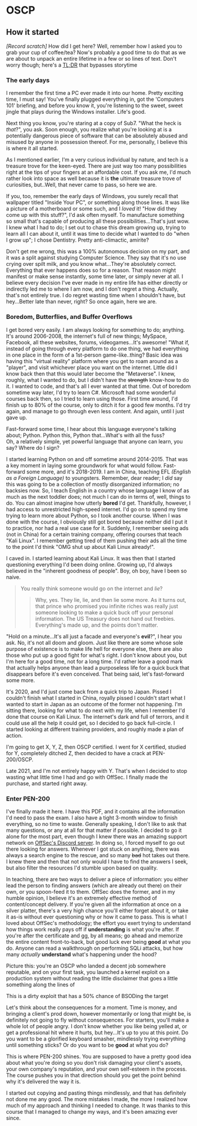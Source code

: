 # OSCP

## How it started

_[Record scratch]_ How did I get here? Well, remember how I asked you to grab your cup of coffee/tea? Now's probably a good time to do that as we are about to unpack an entire lifetime in a few or so lines of text. Don't worry though; here's a [TL;DR](#enter-pen-200) that bypasses storytime 

### The early days

I remember the first time a PC ever made it into our home. Pretty exciting time, I must say! You've finally plugged everything in, got the 'Computers 101' briefing, and before you know it, you're listening to the sweet, sweet jingle that plays during the Windows installer. Life's good.

Next thing you know, you're staring at a copy of Sub7. "What the heck is _that_?", you ask. Soon enough, you realize what you're looking at is a potentially dangerous piece of software that can be absolutely abused and misused by anyone in possession thereof. For me, personally, I believe this is where it all started.

As I mentioned earlier, I'm a very curious individual by nature, and tech is a treasure trove for the keen-eyed. There are just way too many possibilities right at the tips of your fingers at an affordable cost. If you ask me, I'd much rather look into space as well because it is __the__ ultimate treasure trove of curiosities, but..Well, that never came to pass, so here we are.

If you, too, remember the early days of Windows, you surely recall that wallpaper titled "Inside Your PC", or something along those lines. It was like a picture of a motherboard or some such, and I _loved_ it! "How did they come up with this stuff?", I'd ask often myself. To manufacture something so small that's capable of producing all these possibilities...That's just wow. I knew what I had to do; I set out to chase this dream growing up, trying to learn all I can about it, until it was time to decide what I wanted to do "when I grow up"; I chose Dentistry. Pretty anti-climactic, amirite?

Don't get me wrong, this was a 100% autonomous decision on my part, and it was a split against studying Computer Science. They say that it's no use crying over spilt milk, and you know what...They're absolutely correct. Everything that ever happens does so for a reason. That reason might manifest or make sense instantly, some time later, or simply never at all. I believe every decision I've ever made in my entire life has either directly or indirectly led me to where I am now, and I don't regret a thing. Actually, that's not entirely true. I do regret wasting time when I shouldn't have, but hey...Better late than never, right? So once again, here we are.

### Boredom, Butterflies, and Buffer Overflows

I get bored very easily. I am always looking for something to do; anything. It's around 2006-2008, the internet's full of new things; MySpace, Facebook, all these websites, forums, videogames...It's awesome! "What if, instead of going through every platform to do one thing, we had everything in one place in the form of a 1st-person game-like..thing? Basic idea was having this "virtual reality" platform where you get to roam around as a "player", and visit whichever place you want on the internet. Little did I know back then that this would later become the "Metaverse". I knew, roughly, what I wanted to do, but I didn't have the ~~strength~~ know-how to do it. I wanted to code, and that's all I ever wanted at that time. Out of boredom sometime way later, I'd try to learn C#. Microsoft had some wonderful courses back then, so I tried to learn using those. First time around, I'd finish up to 80% of the course, only to ditch it for a good few months. I'd try again, and manage to go through even less content. And again, until I just gave up.

Fast-forward some time, I hear about this language everyone's talking about; Python. Python this, Python that...What's with all the fuss?\
Oh, a relatively simple, yet powerful language that anyone can learn, you say? Where do I sign?

I started learning Python on and off sometime around 2014-2015. That was a key moment in laying some groundwork for what would follow. Fast-forward some more, and it's 2018-2019. I am in China, teaching EFL _(English as a Foreign Language)_ to youngsters. Remember, dear reader; I _did_ say this was going to be a collection of mostly disorganized information; no backsies now. So, I teach English in a country whose language I know of as much as the next toddler does; not much I can do in terms of, well, things to do. You can almost imagine how utterly __bored__ I'd get. Thankfully, however, I had access to unrestricted high-speed internet. I'd go on to spend my time trying to learn more about Python, so I took another course. When I was done with the course, I obviously still got bored because neither did I put it to practice, nor had a real use case for it. Suddenly, I remember seeing ads (not in China) for a certain training company, offering courses that teach "Kali Linux". I remember getting tired of them pushing their ads all the time to the point I'd think "OMG shut up about Kali Linux already!".

I caved in. I started learning about Kali Linux. It was then that I started questioning everything I'd been doing online. Growing up, I'd always believed in the "inherent goodness of people". Boy, oh boy, have I been so naive.

> You really think someone would go on the internet and _lie_?
>> Why, yes. They lie, lie, and then lie some more. As it turns out, that prince who promised you infinite riches was really just someone looking to make a quick buck off your personal information. The US Treasury does not hand out freebies. Everything's made up, and the points don't matter.

"Hold on a minute...It's all just a facade and everyone's __evil__?", I hear you ask. No, it's not all doom and gloom. Just like there are some whose sole purpose of existence is to make life hell for everyone else, there are also those who put up a good fight for what's right. I don't know about you, but I'm here for a good time, not for a long time. I'd rather leave a good mark that actually helps anyone than lead a purposeless life for a quick buck that disappears before it's even conceived. That being said, let's fast-forward some more.

It's 2020, and I'd just come back from a quick trip to Japan. Pissed I couldn't finish what I started in China, royally pissed I couldn't start what I wanted to start in Japan as an outcome of the former not happening. I'm sitting there, looking for what to do next with my life, when I remember I'd done that course on Kali Linux. The internet's dark and full of terrors, and it could use all the help it could get, so I decided to go back full-circle. I started looking at different training providers, and roughly made a plan of action.

I'm going to get X, Y, Z, then OSCP certified. I went for X certified, studied for Y, completely ditched Z, then decided to have a crack at PEN-200/OSCP.

Late 2021, and I'm not entirely happy with Y. That's when I decided to stop wasting what little time I had and go with OffSec. I finally made the purchase, and started right away.

### Enter PEN-200

I've finally made it here. I have this PDF, and it contains all the information I'd need to pass the exam. I also have a tight 3-month window to finish everything, so no time to waste. Generally speaking, I don't like to ask that many questions, or any at all for that matter if possible. I decided to go it alone for the most part, even though I knew there was an amazing support network on [OffSec's Discord server](https://offs.ec/discord). In doing so, I forced myself to go out there looking for answers. Whenever I got stuck on anything, there was always a search engine to the rescue, and so many ~~bad~~ hot takes out there. I knew there and then that not only would I have to find the answers I seek, but also filter the resources I'd stumble upon based on quality.

In teaching, there are two ways to deliver a piece of information: you either lead the person to finding answers (which are already out there) on their own, or you spoon-feed it to them. OffSec does the former, and in my humble opinion, I believe it's an extremely effective method of content/concept delivery. If you're given all the information at once on a silver platter, there's a very high chance you'll either forget about it, or take it as-is without ever questioning why or how it came to pass. This is what I loved about OffSec's methodology; the effort you exert trying to understand how things work really pays off if __understanding__ is what you're after. If you're after the certificate and gg, by all means; go ahead and memorize the entire content front-to-back, but good luck ever being __good__ at what you do. Anyone can read a walkthrough on performing SQLi attacks, but how many _actually_ __understand__ what's happening under the hood?

Picture this: you're an OSCP who landed a decent job somewhere reputable, and on your first task, you launched a kernel exploit on a production system without reading the little disclaimer that goes a little something along the lines of

<div class="warning">
This is a dirty exploit that has a 50% chance of BSODing the target
</div>

Let's think about the consequences for a moment. Time is money, and bringing a client's prod down, however momentarily or long that might be, is definitely not going to fly without consequences. For starters, you'll make a whole lot of people angry. I don't know whether you like being yelled at, or get a professional hit where it hurts, but hey...It's up to you at this point. Do you want to be a glorified keyboard smasher, mindlessly trying everything until something sticks? Or do you want to be __good__ at what you do?

This is where PEN-200 shines. You are supposed to have a pretty good idea about what you're doing so you don't risk damaging your client's assets, your own company's reputation, and your own self-esteem in the process. The course pushes you in that direction should you get the point behind why it's delivered the way it is.

I started out copying and pasting things mindlessly, and that has definitely not done me any good. The more mistakes I made, the more I realized how much of my approach and thinking I needed to change. It was thanks to this course that I managed to change my ways, and it's been amazing ever since.
